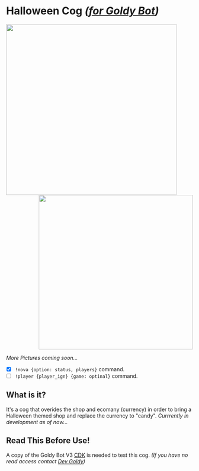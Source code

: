 # Halloween Cog *([for Goldy Bot](https://github.com/TGP-Projects/Goldy-Bot-V3))*
<img align="left" src="https://media.discordapp.net/attachments/700711241840066590/887415118353289237/unknown.png" width="460">
<p align="right">
 <img src="https://media.discordapp.net/attachments/700711241840066590/887431202020143205/unknown.png?width=556&height=676" width="416">
</p>


*More Pictures coming soon...*

- [x] ``!nova {option: status, players}`` command.
- [ ] ``!player {player_ign} {game: optinal}`` command.

## What is it?
It's a cog that overides the shop and ecomany (currency) in order to bring a Halloween themed shop and replace the currency to "candy". *Currrently in development as of now...*

## Read This Before Use!
A copy of the Goldy Bot V3 [CDK](https://github.com/TGP-Projects/Goldy-Bot-V3#readme) is needed to test this cog. *(If you have no read access contact [Dev Goldy](https://github.com/THEGOLDENPRO))*
